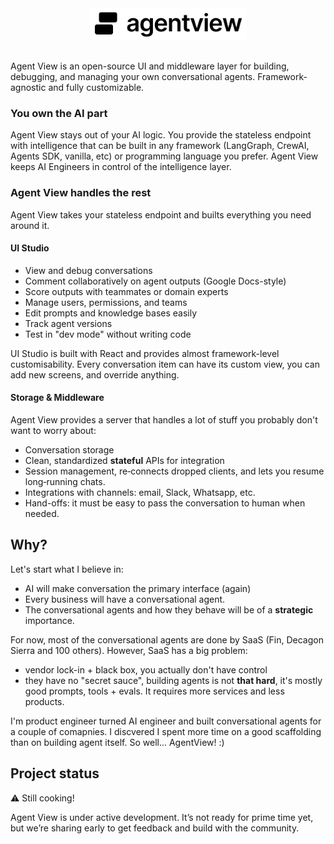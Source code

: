 <div align="center">
  <a href="https://nextjs.org">
    <picture>
      <source media="(prefers-color-scheme: dark)" srcset="docs/logo_light.svg" height="50  ">
      <img alt="Next.js logo" src="docs/logo.svg" height="50">
    </picture>
  </a>
  <br/><br/>
  <!-- <h1>agentview</h1> -->

</div>

Agent View is an open-source UI and middleware layer for building, debugging, and managing your own conversational agents. Framework-agnostic and fully customizable.

### You own the AI part

Agent View stays out of your AI logic. You provide the stateless endpoint with intelligence that can be built in any framework (LangGraph, CrewAI, Agents SDK, vanilla, etc) or programming language you prefer. Agent View keeps AI Engineers in control of the intelligence layer.

### Agent View handles the rest

Agent View takes your stateless endpoint and builts everything you need around it.

#### UI Studio

- View and debug conversations
- Comment collaboratively on agent outputs (Google Docs-style)
- Score outputs with teammates or domain experts
- Manage users, permissions, and teams
- Edit prompts and knowledge bases easily
- Track agent versions
- Test in "dev mode" without writing code

UI Studio is built with React and provides almost framework-level customisability. Every conversation item can have its custom view, you can add new screens, and override anything.

#### Storage & Middleware

Agent View provides a server that handles a lot of stuff you probably don't want to worry about:

- Conversation storage
- Clean, standardized **stateful** APIs for integration
- Session management, re‑connects dropped clients, and lets you resume long‑running chats.
- Integrations with channels: email, Slack, Whatsapp, etc. 
- Hand-offs: it must be easy to pass the conversation to human when needed.

## Why?

Let's start what I believe in:

- AI will make conversation the primary interface (again)
- Every business will have a conversational agent. 
- The conversational agents and how they behave will be of a **strategic** importance.

For now, most of the conversational agents are done by SaaS (Fin, Decagon Sierra and 100 others). However, SaaS has a big problem:
- vendor lock-in + black box, you actually don't have control
- they have no "secret sauce", building agents is not **that hard**, it's mostly good prompts, tools + evals. It requires more services and less products.

I'm product engineer turned AI engineer and built conversational agents for a couple of comapnies. I discvered I spent more time on a good scaffolding than on building agent itself. So well... AgentView! :)

## Project status

⚠️ Still cooking!

Agent View is under active development. It’s not ready for prime time yet, but we’re sharing early to get feedback and build with the community.


